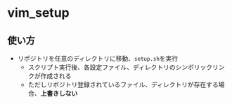 # vim_setup

## 使い方

* リポジトリを任意のディレクトリに移動、`setup.sh`を実行
  * スクリプト実行後、各設定ファイル、ディレクトリのシンボリックリンクが作成される
  * ただしリポジトリ登録されているファイル、ディレクトリが存在する場合、**上書きしない**
